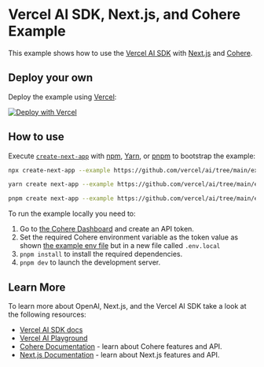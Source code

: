# Vercel AI SDK, Next.js, and Cohere Example

This example shows how to use the [Vercel AI SDK](https://sdk.vercel.ai/docs) with [Next.js](https://nextjs.org/) and [Cohere](https://docs.cohere.com/docs).

## Deploy your own

Deploy the example using [Vercel](https://vercel.com?utm_source=github&utm_medium=readme&utm_campaign=ai-sdk-example):

[![Deploy with Vercel](https://vercel.com/button)](https://vercel.com/new/clone?repository-url=https%3A%2F%2Fgithub.com%2Fvercel%2Fai%2Ftree%2Fmain%2Fexamples%2Fnext-cohere&env=COHERE_API_KEY&envDescription=Cohere_API_Key&envLink=https://dashboard.cohere.com/api-keys&project-name=vercel-ai-cohere&repository-name=vercel-ai-cohere)

## How to use

Execute [`create-next-app`](https://github.com/vercel/next.js/tree/canary/packages/create-next-app) with [npm](https://docs.npmjs.com/cli/init), [Yarn](https://yarnpkg.com/lang/en/docs/cli/create/), or [pnpm](https://pnpm.io) to bootstrap the example:

```bash
npx create-next-app --example https://github.com/vercel/ai/tree/main/examples/next-cohere next-cohere-app
```

```bash
yarn create next-app --example https://github.com/vercel/ai/tree/main/examples/next-cohere next-cohere-app
```

```bash
pnpm create next-app --example https://github.com/vercel/ai/tree/main/examples/next-cohere next-cohere-app
```

To run the example locally you need to:

1. Go to [the Cohere Dashboard](https://dashboard.cohere.com/) and create an API token.
2. Set the required Cohere environment variable as the token value as shown [the example env file](./.env.local.example) but in a new file called `.env.local`
3. `pnpm install` to install the required dependencies.
4. `pnpm dev` to launch the development server.

## Learn More

To learn more about OpenAI, Next.js, and the Vercel AI SDK take a look at the following resources:

- [Vercel AI SDK docs](https://sdk.vercel.ai/docs)
- [Vercel AI Playground](https://play.vercel.ai)
- [Cohere Documentation](https://docs.cohere.com/docs) - learn about Cohere features and API.
- [Next.js Documentation](https://nextjs.org/docs) - learn about Next.js features and API.
